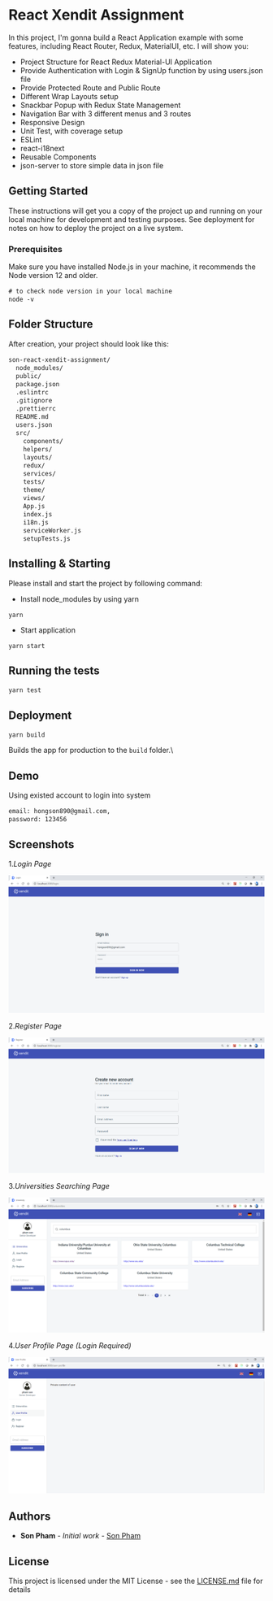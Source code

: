 # React Xendit Assignment

In this project, I'm gonna build a React Application example with some features, including React Router, Redux, MaterialUI, etc. I will show you:

- Project Structure for React Redux Material-UI Application
- Provide Authentication with Login & SignUp function by using users.json file
- Provide Protected Route and Public Route
- Different Wrap Layouts setup
- Snackbar Popup with Redux State Management
- Navigation Bar with 3 different menus and 3 routes
- Responsive Design
- Unit Test, with coverage setup
- ESLint
- react-i18next
- Reusable Components
- json-server to store simple data in json file

## Getting Started

These instructions will get you a copy of the project up and running on your local machine for development and testing purposes. See deployment for notes on how to deploy the project on a live system.

### Prerequisites

Make sure you have installed Node.js in your machine, it recommends the Node version 12 and older.

```
# to check node version in your local machine
node -v
```

## Folder Structure

After creation, your project should look like this:

```
son-react-xendit-assignment/
  node_modules/
  public/
  package.json
  .eslintrc
  .gitignore
  .prettierrc
  README.md
  users.json
  src/
    components/
    helpers/
    layouts/
    redux/
    services/
    tests/
    theme/
    views/
    App.js
    index.js
    i18n.js
    serviceWorker.js
    setupTests.js
```

## Installing & Starting

Please install and start the project by following command:

- Install node_modules by using yarn
```
yarn
```

- Start application
```
yarn start
```

## Running the tests
```
yarn test
```

## Deployment
```
yarn build
```

Builds the app for production to the `build` folder.\

## Demo
Using existed account to login into system
```
email: hongson890@gmail.com,
password: 123456
```

## Screenshots
1._Login Page_

![ScreenShot](https://raw.githubusercontent.com/hongson890/son-react-xendit-assignment/main/screenshots/login.png)

2._Register Page_

![ScreenShot](https://raw.githubusercontent.com/hongson890/son-react-xendit-assignment/main/screenshots/register.png)

3._Universities Searching Page_

![ScreenShot](https://raw.githubusercontent.com/hongson890/son-react-xendit-assignment/main/screenshots/universities.png)

4._User Profile Page (Login Required)_

![ScreenShot](https://raw.githubusercontent.com/hongson890/son-react-xendit-assignment/main/screenshots/user-profile.png)



## Authors

* **Son Pham** - *Initial work* - [Son Pham](https://github.com/hongson890)

## License

This project is licensed under the MIT License - see the [LICENSE.md](LICENSE.md) file for details
